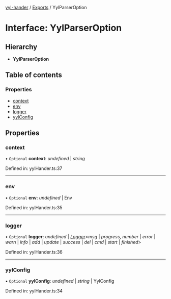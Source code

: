 [yyl-hander](../README.md) / [Exports](../modules.md) / YylParserOption

# Interface: YylParserOption

## Hierarchy

* **YylParserOption**

## Table of contents

### Properties

- [context](yylparseroption.md#context)
- [env](yylparseroption.md#env)
- [logger](yylparseroption.md#logger)
- [yylConfig](yylparseroption.md#yylconfig)

## Properties

### context

• `Optional` **context**: *undefined* \| *string*

Defined in: yylHander.ts:37

___

### env

• `Optional` **env**: *undefined* \| Env

Defined in: yylHander.ts:35

___

### logger

• `Optional` **logger**: *undefined* \| [*Logger*](../modules.md#logger)<*msg* \| *progress*, *number* \| *error* \| *warn* \| *info* \| *add* \| *update* \| *success* \| *del* \| *cmd* \| *start* \| *finished*\>

Defined in: yylHander.ts:36

___

### yylConfig

• `Optional` **yylConfig**: *undefined* \| *string* \| YylConfig

Defined in: yylHander.ts:34
